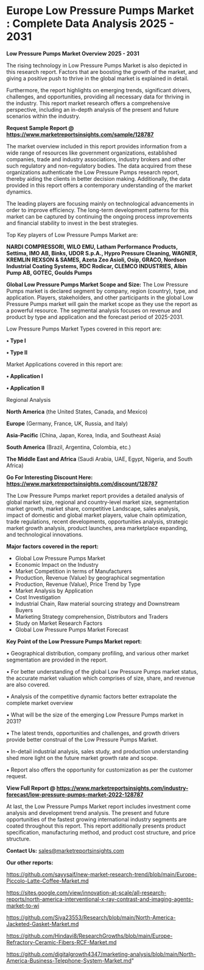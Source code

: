 # Europe Low Pressure Pumps Market : Complete Data Analysis 2025 - 2031

<Strong> Low Pressure Pumps Market Overview 2025 - 2031</strong>

The rising technology in Low Pressure Pumps Market is also depicted in this research report. Factors that are boosting the growth of the market, and giving a positive push to thrive in the global market is explained in detail.

Furthermore, the report highlights on emerging trends, significant drivers, challenges, and opportunities, providing all necessary data for thriving in the industry. This report market research offers a comprehensive perspective, including an in-depth analysis of the present and future scenarios within the industry.

<strong>Request Sample Report @ <a href=https://www.marketreportsinsights.com/sample/128787>https://www.marketreportsinsights.com/sample/128787</a></strong>

The market overview included in this report provides information from a wide range of resources like government organizations, established companies, trade and industry associations, industry brokers and other such regulatory and non-regulatory bodies. The data acquired from these organizations authenticate the Low Pressure Pumps research report, thereby aiding the clients in better decision making. Additionally, the data provided in this report offers a contemporary understanding of the market dynamics.

The leading players are focusing mainly on technological advancements in order to improve efficiency. The long-term development patterns for this market can be captured by continuing the ongoing process improvements and financial stability to invest in the best strategies.

Top Key players of Low Pressure Pumps Market are:

<strong>NARDI COMPRESSORI, WILO EMU, Latham Performance Products, Settima, IMO AB, Binks, UDOR S.p.A., Hypro Pressure Cleaning, WAGNER, KREMLIN REXSON & SAMES, Azeta Zeo Asioli, Osip, GRACO, Nordson Industrial Coating Systems, RDC Rodicar, CLEMCO INDUSTRIES, Albin Pump AB, GOTEC, Goulds Pumps</strong>

<strong><b>Global Low Pressure Pumps Market Scope and Size:</b></strong>
The Low Pressure Pumps market is declared segment by company, region (country), type, and application. Players, stakeholders, and other participants in the global Low Pressure Pumps market will gain the market scope as they use the report as a powerful resource. The segmental analysis focuses on revenue and product by type and application and the forecast period of 2025-2031.

Low Pressure Pumps Market Types covered in this report are:

<strong>• Type I

• Type II</strong>

Market Applications covered in this report are:

<strong>• Application I

• Application II</strong> 

Regional Analysis

<strong>North America</strong> (the United States, Canada, and Mexico)

<strong>Europe</strong> (Germany, France, UK, Russia, and Italy)

<strong>Asia-Pacific</strong> (China, Japan, Korea, India, and Southeast Asia)

<strong>South America</strong> (Brazil, Argentina, Colombia, etc.)

<strong>The Middle East and Africa</strong> (Saudi Arabia, UAE, Egypt, Nigeria, and South Africa)

<strong>Go For Interesting Discount Here: <a href=https://www.marketreportsinsights.com/discount/128787>https://www.marketreportsinsights.com/discount/128787</a></strong>

The Low Pressure Pumps market report provides a detailed analysis of global market size, regional and country-level market size, segmentation market growth, market share, competitive Landscape, sales analysis, impact of domestic and global market players, value chain optimization, trade regulations, recent developments, opportunities analysis, strategic market growth analysis, product launches, area marketplace expanding, and technological innovations.

<strong><b>Major factors covered in the report:</b></strong>
<ul>
  <li>Global Low Pressure Pumps Market </li>
  <li>Economic Impact on the Industry</li>
  <li>Market Competition in terms of Manufacturers</li>
  <li>Production, Revenue (Value) by geographical segmentation</li>
  <li>Production, Revenue (Value), Price Trend by Type</li>
  <li>Market Analysis by Application</li>
  <li>Cost Investigation</li>
  <li>Industrial Chain, Raw material sourcing strategy and Downstream Buyers</li>
  <li>Marketing Strategy comprehension, Distributors and Traders</li>
  <li>Study on Market Research Factors</li>
  <li>Global Low Pressure Pumps Market Forecast</li>
</ul>

<strong><b>Key Point of the Low Pressure Pumps Market report:</b></strong>

• Geographical distribution, company profiling, and various other market segmentation are provided in the report.

• For better understanding of the global Low Pressure Pumps market status, the accurate market valuation which comprises of size, share, and revenue are also covered.

• Analysis of the competitive dynamic factors better extrapolate the complete market overview

• What will be the size of the emerging Low Pressure Pumps market in 2031?

• The latest trends, opportunities and challenges, and growth drivers provide better construal of the Low Pressure Pumps Market.

• In-detail industrial analysis, sales study, and production understanding shed more light on the future market growth rate and scope.

• Report also offers the opportunity for customization as per the customer request.

<strong><b>View Full Report @ <a href=https://www.marketreportsinsights.com/industry-forecast/low-pressure-pumps-market-2022-128787>https://www.marketreportsinsights.com/industry-forecast/low-pressure-pumps-market-2022-128787</a></b></strong>


At last, the Low Pressure Pumps Market report includes investment come analysis and development trend analysis. The present and future opportunities of the fastest growing international industry segments are coated throughout this report. This report additionally presents product specification, manufacturing method, and product cost structure, and price structure.

<strong>Contact Us:</strong>
sales@marketreportsinsights.com

<strong>Our other reports:</strong>

<a href=https://github.com/sayysaif/new-market-research-trend/blob/main/Europe-Piccolo-Latte-Coffee-Market.md>https://github.com/sayysaif/new-market-research-trend/blob/main/Europe-Piccolo-Latte-Coffee-Market.md</a>

<a href=https://sites.google.com/view/innovation-at-scale/all-research-reports/north-america-interventional-x-ray-contrast-and-imaging-agents-market-to-wi>https://sites.google.com/view/innovation-at-scale/all-research-reports/north-america-interventional-x-ray-contrast-and-imaging-agents-market-to-wi</a>

<a href=https://github.com/Siya23553/Research/blob/main/North-America-Jacketed-Gasket-Market.md>https://github.com/Siya23553/Research/blob/main/North-America-Jacketed-Gasket-Market.md</a>

<a href=https://github.com/Hindavi8/ResearchGrowths/blob/main/Europe-Refractory-Ceramic-Fibers-RCF-Market.md>https://github.com/Hindavi8/ResearchGrowths/blob/main/Europe-Refractory-Ceramic-Fibers-RCF-Market.md</a>

<a href=https://github.com/digitalgrowth4347/marketing-analysis/blob/main/North-America-Business-Telephone-System-Market.md>https://github.com/digitalgrowth4347/marketing-analysis/blob/main/North-America-Business-Telephone-System-Market.md</a>"
